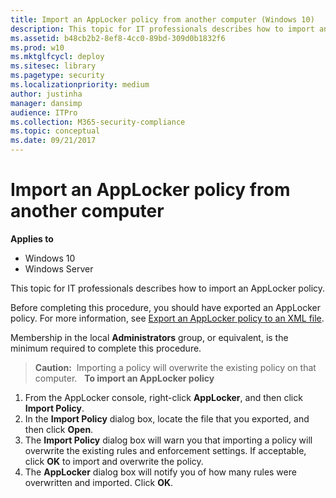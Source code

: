 ```yaml
---
title: Import an AppLocker policy from another computer (Windows 10)
description: This topic for IT professionals describes how to import an AppLocker policy.
ms.assetid: b48cb2b2-8ef8-4cc0-89bd-309d0b1832f6
ms.prod: w10
ms.mktglfcycl: deploy
ms.sitesec: library
ms.pagetype: security
ms.localizationpriority: medium
author: justinha
manager: dansimp
audience: ITPro
ms.collection: M365-security-compliance
ms.topic: conceptual
ms.date: 09/21/2017
---
```


# Import an AppLocker policy from another computer

**Applies to**
 -   Windows 10 
 -   Windows Server

This topic for IT professionals describes how to import an AppLocker policy.

Before completing this procedure, you should have exported an AppLocker policy. For more information, see [Export an AppLocker policy to an XML file](export-an-applocker-policy-to-an-xml-file.md).

Membership in the local **Administrators** group, or equivalent, is the minimum required to complete this procedure.

>**Caution:**  Importing a policy will overwrite the existing policy on that computer.
 
**To import an AppLocker policy**

1.  From the AppLocker console, right-click **AppLocker**, and then click **Import Policy**.
2.  In the **Import Policy** dialog box, locate the file that you exported, and then click **Open**.
3.  The **Import Policy** dialog box will warn you that importing a policy will overwrite the existing rules and enforcement settings. If acceptable, click **OK** to import and overwrite the policy.
4.  The **AppLocker** dialog box will notify you of how many rules were overwritten and imported. Click **OK**.
